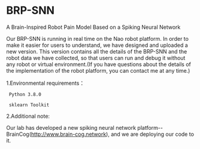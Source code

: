 # BRP-SNN
A Brain-Inspired Robot Pain Model Based on a Spiking Neural Network

Our BRP-SNN is running in real time on the Nao robot platform. In order to make it easier for users to understand, we have designed and uploaded a new version. This version contains all the details of the BRP-SNN and the robot data we have collected, so that users can run and debug it without any robot or virtual environment.(If you have questions about the details of the implementation of the robot platform, you can contact me at any time.)


1.Environmental requirements：

     Python 3.8.0

     sklearn Toolkit
     
     
 2.Additional note: 
 
 
 Our lab has developed a new spiking neural network platform--BrainCog(http://www.brain-cog.network), and we are deploying our code to it.
